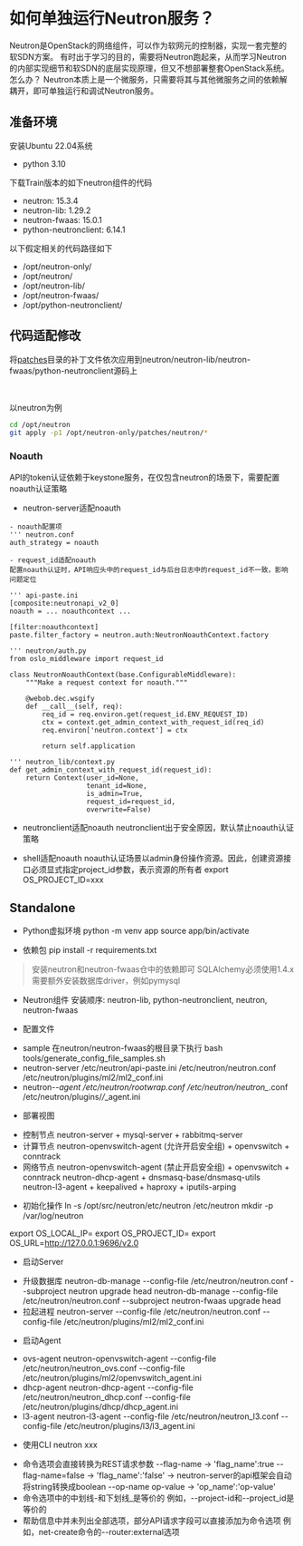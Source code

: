 # 如何单独运行Neutron服务？

Neutron是OpenStack的网络组件，可以作为软网元的控制器，实现一套完整的软SDN方案。
有时出于学习的目的，需要将Neutron跑起来，从而学习Neutron的内部实现细节和软SDN的底层实现原理，但又不想部署整套OpenStack系统。怎么办？
Neutron本质上是一个微服务，只需要将其与其他微服务之间的依赖解耦开，即可单独运行和调试Neutron服务。

## 准备环境

安装Ubuntu 22.04系统
- python 3.10

下载Train版本的如下neutron组件的代码
- neutron: 15.3.4
- neutron-lib: 1.29.2
- neutron-fwaas: 15.0.1
- python-neutronclient: 6.14.1

以下假定相关的代码路径如下
- /opt/neutron-only/
- /opt/neutron/
- /opt/neutron-lib/
- /opt/neutron-fwaas/
- /opt/python-neutronclient/

## 代码适配修改

将[patches](patches)目录的补丁文件依次应用到neutron/neutron-lib/neutron-fwaas/python-neutronclient源码上

<br/>

以neutron为例

```bash
cd /opt/neutron
git apply -p1 /opt/neutron-only/patches/neutron/*
```

### Noauth
API的token认证依赖于keystone服务，在仅包含neutron的场景下，需要配置noauth认证策略

- neutron-server适配noauth

```
- noauth配置项
''' neutron.conf
auth_strategy = noauth

- request_id适配noauth
配置noauth认证时，API响应头中的request_id与后台日志中的request_id不一致，影响问题定位

''' api-paste.ini
[composite:neutronapi_v2_0]
noauth = ... noauthcontext ...

[filter:noauthcontext]
paste.filter_factory = neutron.auth:NeutronNoauthContext.factory

''' neutron/auth.py
from oslo_middleware import request_id

class NeutronNoauthContext(base.ConfigurableMiddleware):
    """Make a request context for noauth."""

    @webob.dec.wsgify
    def __call__(self, req):
        req_id = req.environ.get(request_id.ENV_REQUEST_ID)
        ctx = context.get_admin_context_with_request_id(req_id)
        req.environ['neutron.context'] = ctx

        return self.application

''' neutron_lib/context.py
def get_admin_context_with_request_id(request_id):
    return Context(user_id=None,
                   tenant_id=None,
                   is_admin=True,
                   request_id=request_id,
                   overwrite=False)
```

- neutronclient适配noauth
neutronclient出于安全原因，默认禁止noauth认证策略

- shell适配noauth
noauth认证场景以admin身份操作资源。因此，创建资源接口必须显式指定project_id参数，表示资源的所有者
export OS_PROJECT_ID=xxx


## Standalone

* Python虚拟环境
python -m venv app
source app/bin/activate

* 依赖包
pip install -r requirements.txt
> 安装neutron和neutron-fwaas仓中的依赖即可
> SQLAlchemy必须使用1.4.x
> 需要额外安装数据库driver，例如pymysql

* Neutron组件
安装顺序: neutron-lib, python-neutronclient, neutron, neutron-fwaas

* 配置文件
- sample
在neutron/neutron-fwaas的根目录下执行
bash tools/generate_config_file_samples.sh
- neutron-server
/etc/neutron/api-paste.ini
/etc/neutron/neutron.conf
/etc/neutron/plugins/ml2/ml2_conf.ini
- neutron-*-agent
/etc/neutron/rootwrap.conf
/etc/neutron/neutron_*.conf
/etc/neutron/plugins/*/*_agent.ini

* 部署视图
- 控制节点
neutron-server + mysql-server + rabbitmq-server
- 计算节点
neutron-openvswitch-agent (允许开启安全组) + openvswitch + conntrack
- 网络节点
neutron-openvswitch-agent (禁止开启安全组) + openvswitch + conntrack
neutron-dhcp-agent + dnsmasq-base/dnsmasq-utils
neutron-l3-agent + keepalived + haproxy + iputils-arping

* 初始化操作
ln -s /opt/src/neutron/etc/neutron /etc/neutron
mkdir -p /var/log/neutron

export OS_LOCAL_IP=<local-vtep-ip>
export OS_PROJECT_ID=<test-project-id>
export OS_URL=http://127.0.0.1:9696/v2.0

* 启动Server
- 升级数据库
neutron-db-manage --config-file /etc/neutron/neutron.conf --subproject neutron upgrade head
neutron-db-manage --config-file /etc/neutron/neutron.conf --subproject neutron-fwaas upgrade head
- 拉起进程
neutron-server --config-file /etc/neutron/neutron.conf --config-file /etc/neutron/plugins/ml2/ml2_conf.ini

* 启动Agent
- ovs-agent
neutron-openvswitch-agent --config-file /etc/neutron/neutron_ovs.conf --config-file /etc/neutron/plugins/ml2/openvswitch_agent.ini
- dhcp-agent
neutron-dhcp-agent --config-file /etc/neutron/neutron_dhcp.conf --config-file /etc/neutron/plugins/dhcp/dhcp_agent.ini
- l3-agent
neutron-l3-agent --config-file /etc/neutron/neutron_l3.conf --config-file /etc/neutron/plugins/l3/l3_agent.ini

* 使用CLI
neutron xxx
- 命令选项会直接转换为REST请求参数
  --flag-name         -> 'flag_name':true
  --flag-name=false   -> 'flag_name':'false' -> neutron-server的api框架会自动将string转换成boolean
  --op-name op-value  -> 'op_name':'op-value'
- 命令选项中的中划线-和下划线_是等价的
  例如，--project-id和--project_id是等价的
- 帮助信息中并未列出全部选项，部分API请求字段可以直接添加为命令选项
  例如，net-create命令的--router:external选项


